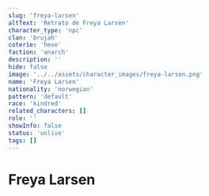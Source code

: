 ```yaml
---
slug: 'freya-larsen'
altText: 'Retrato de Freya Larsen'
character_type: 'npc'
clan: 'brujah'
coterie: 'hexe'
faction: 'anarch'
description: ''
hide: false
image: '../../assets/character_images/freya-larsen.png'
name: 'Freya Larsen'
nationality: 'norwegian'
pattern: 'default'
race: 'kindred'
related_characters: []
role: ''
showInfo: false
status: 'unlive'
tags: []
---
```


# Freya Larsen
